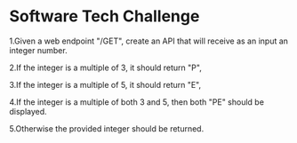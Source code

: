 # Software Tech Challenge
1.Given a web endpoint "/GET", create an API that will receive as an input an integer number.

2.If the integer is a multiple of 3, it should return "P",

3.If the integer is a multiple of 5, it should return "E",

4.If the integer is a multiple of both 3 and 5, then both "PE" should be displayed.

5.Otherwise the provided integer should be returned.

